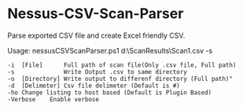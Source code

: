 # Nessus-CSV-Scan-Parser

Parse exported CSV file and create Excel friendly CSV.

Usage: nessusCSVScanParser.ps1 d:\ScanResults\Scan1.csv -s

	-i	[File]		Full path of scan file(Only .csv file, Full path)
	-s				Write Output .csv to same directory
	-o	[Directory]	Write output to differenf directory (Full path)"
	-d	[Delimeter]	Csv file delimeter (Default is #)
	-ho	Change listing to host based (Default is Plugin Based)
	-Verbose	Enable verbose
